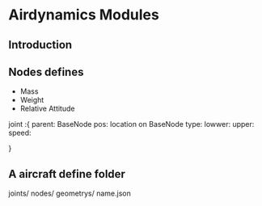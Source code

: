 # Airdynamics Modules

## Introduction

## Nodes defines

 - Mass
 - Weight
 - Relative Attitude
 
 joint :{
    parent: BaseNode
    pos: location on BaseNode
    type:
    lowwer:
    upper:
    speed:
    
 }

 ## A aircraft define folder
 joints/ nodes/ geometrys/
 name.json
    